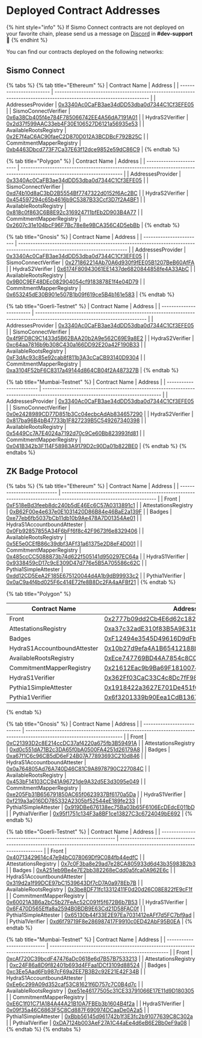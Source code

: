 # Deployed Contract Addresses

{% hint style="info" %}
If Sismo Connect contracts are not deployed on your favorite chain, please send us a message on [Discord](https://discord.gg/sismo) in **#dev-support** 🙂
{% endhint %}

You can find our contracts deployed on the following networks:

## Sismo Connect

{% tabs %}
{% tab title="Ethereum" %}
| Contract Name            | Address                                                                                                               |
| ------------------------ | --------------------------------------------------------------------------------------------------------------------- |
| AddressesProvider        | [0x3340Ac0CaFB3ae34dDD53dba0d7344C1Cf3EFE05](https://etherscan.io/address/0x3340Ac0CaFB3ae34dDD53dba0d7344C1Cf3EFE05) |
| SismoConnectVerifier     | [0x6a38Cb405f4e784F785066742EE4A56dA7191A01](https://etherscan.io/address/0x6a38Cb405f4e784F785066742EE4A56dA7191A01) |
| HydraS2Verifier          | [0x2d37f599AAC33eb4F30E106527D6121a56935e53](https://etherscan.io/address/0x2d37f599AAC33eb4F30E106527D6121a56935e53) |
| AvailableRootsRegistry   | [0x2E7f4aC6AC90faeC2D870D012A3BCDBcF792B25C](https://etherscan.io/address/0x2E7f4aC6AC90faeC2D870D012A3BCDBcF792B25C) |
| CommitmentMapperRegistry | [0xb4463Dbcd773F7Ca37E63f12dce9852e59dC86C9](https://etherscan.io/address/0xb4463Dbcd773F7Ca37E63f12dce9852e59dC86C9) |
{% endtab %}

{% tab title="Polygon" %}
| Contract Name            | Address                                                                                                                  |
| ------------------------ | ------------------------------------------------------------------------------------------------------------------------ |
| AddressesProvider        | [0x3340Ac0CaFB3ae34dDD53dba0d7344C1Cf3EFE05](https://polygonscan.com/address/0x3340Ac0CaFB3ae34dDD53dba0d7344C1Cf3EFE05) |
| SismoConnectVerifier     | [0xd74b10d8aC3bD2B5554Bf7747322d0152f6Ac2BC](https://polygonscan.com/address/0xd74b10d8aC3bD2B5554Bf7747322d0152f6Ac2BC) |
| HydraS2Verifier          | [0x454597294c65b4616b9C5387B33Ccf3D7f2A4BF1](https://polygonscan.com/address/0x454597294c65b4616b9c5387b33ccf3d7f2a4bf1) |
| AvailableRootsRegistry   | [0x818c0f863C6B8E92c316924711bfEb2D903B4A77](https://polygonscan.com/address/0x818c0f863C6B8E92c316924711bfEb2D903B4A77) |
| CommitmentMapperRegistry | [0x2607c31e104bcF96F7Bc78e8e9BCA356C4D5ebBb](https://polygonscan.com/address/0x2607c31e104bcf96f7bc78e8e9bca356c4d5ebbb) |
{% endtab %}

{% tab title="Gnosis" %}
| Contract Name            | Address                                                                                                                     |
| ------------------------ | --------------------------------------------------------------------------------------------------------------------------- |
| AddressesProvider        | [0x3340Ac0CaFB3ae34dDD53dba0d7344C1Cf3EFE05](https://gnosisscan.io/address/0x3340Ac0CaFB3ae34dDD53dba0d7344C1Cf3EFE05#code) |
| SismoConnectVerifier     | [0x271862214Ab70A6d930f9fEE05B1207BeB60AfFA](https://gnosisscan.io/address/0x271862214Ab70A6d930f9fEE05B1207BeB60AfFA)      |
| HydraS2Verifier          | [0x6174F80943061EE1437de6820844858fe4A33AbC](https://gnosisscan.io/address/0x6174f80943061ee1437de6820844858fe4a33abc)      |
| AvailableRootsRegistry   | [0x9B0C9EF48DEc082904054cf9183878E1f4e04D79](https://gnosisscan.io/address/0x9B0C9EF48DEc082904054cf9183878E1f4e04D79)      |
| CommitmentMapperRegistry | [0x653245dE30B901e507B1b09f619ce5B4b161e583](https://gnosisscan.io/address/0x653245de30b901e507b1b09f619ce5b4b161e583)      |
{% endtab %}

{% tab title="Goerli-Testnet" %}
| Contract Name            | Address                                                                                                                      |
| ------------------------ | ---------------------------------------------------------------------------------------------------------------------------- |
| AddressesProvider        | [0x3340Ac0CaFB3ae34dDD53dba0d7344C1Cf3EFE05](https://goerli.etherscan.io/address/0x3340Ac0CaFB3ae34dDD53dba0d7344C1Cf3EFE05) |
| SismoConnectVerifier     | [0x4f9FD8C9C1433d5B62BAA20b2A9e562C69E9a8E2](https://goerli.etherscan.io/address/0x4f9FD8C9C1433d5B62BAA20b2A9e562C69E9a8E2) |
| HydraS2Verifier          | [0xc64aa7816b9b308C430a166DD92E20a42F190B33](https://goerli.etherscan.io/address/0xc64aa7816b9b308C430a166DD92E20a42F190B33) |
| AvailableRootsRegistry   | [0xF3dAc93c85e92cab8f811b3A3cCaCB93140D9304](https://goerli.etherscan.io/address/0xF3dAc93c85e92cab8f811b3A3cCaCB93140D9304) |
| CommitmentMapperRegistry | [0xa3104F52bF6C8317a49144d864CB04f2A487327B](https://goerli.etherscan.io/address/0xa3104F52bF6C8317a49144d864CB04f2A487327B) |
{% endtab %}

{% tab title="Mumbai-Testnet" %}
| Contract Name            | Address                                                                                                                         |
| ------------------------ | ------------------------------------------------------------------------------------------------------------------------------- |
| AddressesProvider        | [0x3340Ac0CaFB3ae34dDD53dba0d7344C1Cf3EFE05](https://mumbai.polygonscan.com/address/0x3340Ac0CaFB3ae34dDD53dba0d7344C1Cf3EFE05) |
| SismoConnectVerifier     | [0x0e2428989CD77D851b3Cc04ecbcAdAb834657290](https://mumbai.polygonscan.com/address/0x0e2428989CD77D851b3Cc04ecbcAdAb834657290) |
| HydraS2Verifier          | [0x817ba96B4bB47733b1F827239B5C549267340398](https://mumbai.polygonscan.com/address/0x817ba96B4bB47733b1F827239B5C549267340398) |
| AvailableRootsRegistry   | [0x5449Cc7A7E4024a7192d70c9Ce60Bb823993fd81](https://mumbai.polygonscan.com/address/0x5449Cc7A7E4024a7192d70c9Ce60Bb823993fd81) |
| CommitmentMapperRegistry | [0x041B342b3F114F58983A9179D2c90Da01b822BE0](https://mumbai.polygonscan.com/address/0x041B342b3F114F58983A9179D2c90Da01b822BE0) |
{% endtab %}
{% endtabs %}

## ZK Badge Protocol

{% tabs %}
{% tab title="Ethereum" %}
| Contract Name               | Address                                                                                                               |
| --------------------------- | --------------------------------------------------------------------------------------------------------------------- |
| Front                       | [0xF518eBd3feeb8dc240b5dE46Ec6C57A0313891c1](https://etherscan.io/address/0xF518eBd3feeb8dc240b5dE46Ec6C57A0313891c1) |
| AttestationsRegistry        | [0xB62F00e4e637e0E1031420D86B84e46BaE2a139F](https://etherscan.io/address/0xB62F00e4e637e0E1031420D86B84e46BaE2a139F) |
| Badges                      | [0xe77eb6fb5037bCb11db10b9Ae478A7D01354Ae01](https://etherscan.io/address/0xe77eb6fb5037bCb11db10b9Ae478A7D01354Ae01) |
| HydraS1AccountboundAttester | [0x0Fb92857855A34F6bFf6f8c42F9673f6e8329406](https://etherscan.io/address/0x0Fb92857855A34F6bFf6f8c42F9673f6e8329406) |
| AvailableRootsRegistry      | [0x5E5e0CEfB86c39dbf3AFf31a61375e2D8eF4D001](https://etherscan.io/address/0x5E5e0CEfB86c39dbf3AFf31a61375e2D8eF4D001) |
| CommitmentMapperRegistry    | [0x485ccCC5088873b74d622f505141d950297EC64a](https://etherscan.io/address/0x485ccCC5088873b74d622f505141d950297EC64a) |
| HydraS1Verifier             | [0x9338459cD17c9cE309D47d776e5B5A705586c62C](https://etherscan.io/address/0x9338459cD17c9cE309D47d776e5B5A705586c62C) |
| Pythia1SimpleAttester       | [0xdd12CD5EeA2F185E675120044d4A1b9dB99933c2](https://etherscan.io/address/0xdd12CD5EeA2F185E675120044d4A1b9dB99933c2) |
| Pythia1Verifier             | [0x0aC9a4f4bd025F6c414E72fe8B8Dc2FA4aAFBf21](https://etherscan.io/address/0x0aC9a4f4bd025F6c414E72fe8B8Dc2FA4aAFBf21) |
{% endtab %}

{% tab title="Polygon" %}
<table><thead><tr><th>Contract Name</th><th>Address</th><th data-hidden></th></tr></thead><tbody><tr><td>Front</td><td><a href="https://polygonscan.com/address/0x2777b09dd2Cb4E6d62c1823AD074B43DfcC945Fd">0x2777b09dd2Cb4E6d62c1823AD074B43DfcC945Fd</a></td><td></td></tr><tr><td>AttestationsRegistry</td><td><a href="https://polygonscan.com/address/0xa37c32adE310f83B5A9E31b82f72011D5BFb5EFA">0xa37c32adE310f83B5A9E31b82f72011D5BFb5EFA</a></td><td></td></tr><tr><td>Badges</td><td><a href="https://polygonscan.com/address/0xf12494e3545d49616d9dfb78e5907e9078618a34">0xF12494e3545D49616D9dFb78E5907E9078618a34</a></td><td></td></tr><tr><td>HydraS1AccountboundAttester</td><td><a href="https://polygonscan.com/address/0x10b27d9efa4a1b65412188b6f4f29e64cf5e0146">0x10b27d9efa4A1B65412188b6f4F29e64Cf5e0146</a></td><td></td></tr><tr><td>AvailableRootsRegistry</td><td><a href="https://polygonscan.com/address/0xece747769bd44a7854c8c0913a91aa801e42d0d0">0xEce747769BD44A7854c8C0913A91Aa801e42D0d0</a></td><td></td></tr><tr><td>CommitmentMapperRegistry</td><td><a href="https://polygonscan.com/address/0x21612eac9b9ba69f1810074998e5884ca14f5614">0x21612Eac9b9Ba69F1810074998E5884Ca14f5614</a></td><td></td></tr><tr><td>HydraS1Verifier</td><td><a href="https://polygonscan.com/address/0x362ff03cac33c4c8dc7ff98396dc19a68f29f57c">0x362Ff03CaC33C4c8Dc7fF98396Dc19a68F29F57C</a></td><td></td></tr><tr><td>Pythia1SimpleAttester</td><td><a href="https://polygonscan.com/address/0x1918422a3627E701De451f0d4Ed99B8DEaB0C37c">0x1918422a3627E701De451f0d4Ed99B8DEaB0C37c</a></td><td></td></tr><tr><td>Pythia1Verifier</td><td><a href="https://polygonscan.com/address/0x6f3201339b90Eea1CdB13670d5714ca06a49DfaD">0x6f3201339b90Eea1CdB13670d5714ca06a49DfaD</a></td><td></td></tr></tbody></table>
{% endtab %}

{% tab title="Gnosis" %}
| Contract Name               | Address                                                                                                                |
| --------------------------- | ---------------------------------------------------------------------------------------------------------------------- |
| Front                       | [0xC21393D2c8E214ccDC37af4220a675fb3B59491A](https://gnosisscan.io/address/0xC21393D2c8E214ccDC37af4220a675fb3B59491A) |
| AttestationsRegistry        | [0xd0c551dA71B2c3DA65f0bA0500FA4251d26179A8](https://gnosisscan.io/address/0xd0c551da71b2c3da65f0ba0500fa4251d26179a8) |
| Badges                      | [0xa67f1C6c96CB5dD6eF24B07A77893693C210d846](https://gnosisscan.io/address/0xa67f1c6c96cb5dd6ef24b07a77893693c210d846) |
| HydraS1AccountboundAttester | [0x0a764805Ad76A740D46C81C9A8978790C227084C](https://gnosisscan.io/address/0x0a764805ad76a740d46c81c9a8978790c227084c) |
| AvailableRootsRegistry      | [0x453bF14103CC941A96721de9A32d5E3d3095e049](https://gnosisscan.io/address/0x453bF14103CC941A96721de9A32d5E3d3095e049) |
| CommitmentMapperRegistry    | [0xe205Fb31B656791850AC65f0623937Bf6170a5Da](https://gnosisscan.io/address/0xe205Fb31B656791850AC65f0623937Bf6170a5Da) |
| HydraS1Verifier             | [0xf219a3a016DD785332A2305bf52544eE189fe233](https://gnosisscan.io/address/0xf219a3a016DD785332A2305bf52544eE189fe233) |
| Pythia1SimpleAttester       | [0x919DBe676138ec75Ba03b65F6106EcDEdcE011bD](https://gnosisscan.io/address/0x919DBe676138ec75Ba03b65F6106EcDEdcE011bD) |
| Pythia1Verifier             | [0x95f1751c134F3a8BF1ce13827C3c6724049bE692](https://gnosisscan.io/address/0x95f1751c134F3a8BF1ce13827C3c6724049bE692) |
{% endtab %}

{% tab title="Goerli-Testnet" %}
| Contract Name                                               | Address                                                                                                                      |
| ----------------------------------------------------------- | ---------------------------------------------------------------------------------------------------------------------------- |
| Front                                                       | [0x40713429614c47e94bC078069Df9C084fb44edfC](https://goerli.etherscan.io/address/0x40713429614c47e94bC078069Df9C084fb44edfC) |
| AttestationsRegistry                                        | [0x7c0F3ba8e29ad7e28CA805933d6d43b35983B2b3](https://goerli.etherscan.io/address/0x7c0F3ba8e29ad7e28CA805933d6d43b35983B2b3) |
| Badges                                                      | [0xA251eb9Be4e7E2bb382268eCdd0a5fca0A962E6c](https://goerli.etherscan.io/address/0xA251eb9Be4e7E2bb382268eCdd0a5fca0A962E6c) |
| HydraS1AccountboundAttester                                 | [0x319d2a1f99DCE97bC1539643Df7cD7A0a978Eb7B](https://goerli.etherscan.io/address/0x319d2a1f99DCE97bC1539643Df7cD7A0a978Eb7B) |
| AvailableRootsRegistry                                      | [0x3be8DF71fc13312411F0d20d26C08E822fE9cF1f](https://goerli.etherscan.io/address/0x3be8DF71fc13312411F0d20d26C08E822fE9cF1f) |
| CommitmentMapperRegistry                                    | [0x60021A3B6a2bC5b27FeAc52C091f5f672B6b7B53](https://goerli.etherscan.io/address/0x60021A3B6a2bC5b27FeAc52C091f5f672B6b7B53) |
| HydraS1Verifier                                             | [0x6F470D565Effa8a2594B0BDB9E63Cd21D58FAC0f](https://goerli.etherscan.io/address/0x6F470D565Effa8a2594B0BDB9E63Cd21D58FAC0f) |
| Pythia1SimpleAttester                                       | [0x65130b44f33E2E97Ea7031412eAFf7d5FC7bf9ad](https://goerli.etherscan.io/address/0x65130b44f33E2E97Ea7031412eAFf7d5FC7bf9ad) |
| Pythia1Verifier                                             | [0xd6f79719F8e286987417F9910c0ED42AbF95B0EA](https://goerli.etherscan.io/address/0xd6f79719F8e286987417F9910c0ED42AbF95B0EA) |
{% endtab %}

{% tab title="Mumbai-Testnet" %}
| Contract Name               | Address                                                                                                                         |
| --------------------------- | ------------------------------------------------------------------------------------------------------------------------------- |
| Front                       | [0xcAf720C39bcdF47476aDc0618e6d7B57B7533213](https://mumbai.polygonscan.com/address/0xcAf720C39bcdF47476aDc0618e6d7B57B7533213) |
| AttestationsRegistry        | [0xc24F86a8D9f82401b693d4FFaa1DCf3109d88524](https://mumbai.polygonscan.com/address/0xc24F86a8D9f82401b693d4FFaa1DCf3109d88524) |
| Badges                      | [0xc3Ee5Aad6Fb987cF69a2EE7B3B2c92E21E42F34B](https://mumbai.polygonscan.com/address/0xc3Ee5Aad6Fb987cF69a2EE7B3B2c92E21E42F34B) |
| HydraS1AccountboundAttester | [0xEe6c299A09d352caf53C81621f6D757c7C0B4d7c](https://mumbai.polygonscan.com/address/0xEe6c299A09d352caf53C81621f6D757c7C0B4d7c) |
| AvailableRootsRegistry      | [0xe51e46177505c31CE33791066E17E11d9D180305](https://mumbai.polygonscan.com/address/0xe51e46177505c31CE33791066E17E11d9D180305) |
| CommitmentMapperRegistry    | [0xE6C1f01C71A184A44A21B10A7FBEb3b1604B4f2a](https://mumbai.polygonscan.com/address/0xE6C1f01C71A184A44A21B10A7FBEb3b1604B4f2a) |
| HydraS1Verifier             | [0x09f35a46C6863F5C8Cd887F690974DCaaDe0A2a5](https://mumbai.polygonscan.com/address/0x09f35a46C6863F5C8Cd887F690974DCaaDe0A2a5) |
| Pythia1SimpleAttester       | [0xBbb56145d961742b1f3E3fc2b91077639C8C302a](https://mumbai.polygonscan.com/address/0xBbb56145d961742b1f3E3fc2b91077639C8C302a) |
| Pythia1Verifier             | [0xDA7124b003AeF27A1C44aEe4d6eB6E2Bb0eF9a08](https://mumbai.polygonscan.com/address/0xDA7124b003AeF27A1C44aEe4d6eB6E2Bb0eF9a08) |
{% endtab %}
{% endtabs %}
